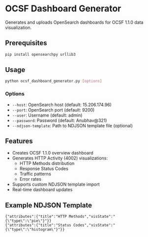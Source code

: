 # OCSF Dashboard Generator

Generates and uploads OpenSearch dashboards for OCSF 1.1.0 data visualization.

## Prerequisites

```bash
pip install opensearchpy urllib3
```

## Usage

```bash
python ocsf_dashboard_generator.py [options]
```

### Options
- `--host`: OpenSearch host (default: 15.206.174.96)
- `--port`: OpenSearch port (default: 9200)
- `--user`: Username (default: admin)
- `--password`: Password (default: Anubhav@321)
- `--ndjson-template`: Path to NDJSON template file (optional)

## Features
- Creates OCSF 1.1.0 overview dashboard
- Generates HTTP Activity (4002) visualizations:
  - HTTP Methods distribution
  - Response Status Codes
  - Traffic patterns
  - Error rates
- Supports custom NDJSON template import
- Real-time dashboard updates

## Example NDJSON Template
```ndjson
{"attributes":{"title":"HTTP Methods","visState":"{\"type\":\"pie\"}"}}
{"attributes":{"title":"Status Codes","visState":"{\"type\":\"histogram\"}"}}
```
